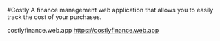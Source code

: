 #Costly
A finance management web application that allows you to easily track the cost of your purchases.

costlyfinance.web.app
https://costlyfinance.web.app
